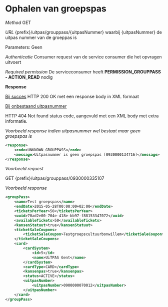 ---
---

# Ophalen van groepspas

_Method_
GET

_URL_
{prefix}/uitpas/grouppass/{uitpasNummer}
waarbij {uitpasNummer} de uitpas nummer van de groeppas is

Parameters: Geen

_Authenticatie_
Consumer request van de service consumer die het opvragen uitvoert

_Required permission_
De serviceconsumer heeft **PERMISSION_GROUPPASS - ACTION_READ** nodig

**Response**

<u>Bij succes</u>
HTTP 200 OK met een response body in XML formaat

<u>Bij onbestaand uitpasnummer</u>

HTTP 404 Not found status code, aangevuld met een XML body met extra informatie.

_Voorbeeld response indien uitpasnummer wel bestaat maar geen groepspas is_


~~~xml
<response>
    <code>UNKNOWN_GROUPPASS</code>
    <message>Uitpasnummer is geen groepspas [0930000134716]</message>
</response>
~~~


_Voorbeeld request_

GET {prefix}/uitpas/grouppass/0930000335107

_Voorbeeld response_


~~~xml
<groupPass>
    <name>Test groepspas</name>
    <endDate>2015-05-28T00:00:00+02:00</endDate>
    <ticketsPerYear>50</ticketsPerYear>
    <uuid>70ad2e00-704e-418e-bb97-f88153347072</uuid>
    <availableTickets>50</availableTickets>
    <kansenStatuut>true</kansenStatuut>
    <ticketSaleCoupons>
        <ticketSaleCoupon>Testgroepscultuurbonwillem</ticketSaleCoupon>
    </ticketSaleCoupons>
    <card>
		<cardSystem>
			<id>5</id>
			<name>UiTPAS Gent</name>
		</cardSystem>
		<cardType>CARD</cardType>
		<kansenpas>true</kansenpas>
		<status>ACTIVE</status>
		<uitpasNumber>
			<uitpasNumber>0900000070012</uitpasNumber>
		</uitpasNumber>
	</card>
</groupPass>
~~~
